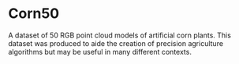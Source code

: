 # Corn50
A dataset of 50 RGB point cloud models of artificial corn plants. This dataset was produced to aide the creation of precision agriculture algorithms but may be useful in many different contexts.
